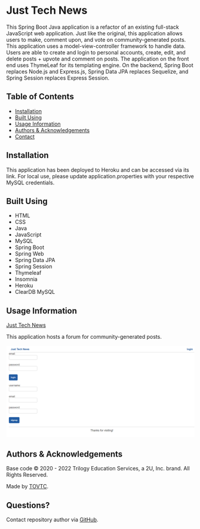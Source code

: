 
# Just Tech News

This Spring Boot Java application is a refactor of an existing full-stack JavaScript web application. Just like the original, this application allows users to make, comment upon, and vote on community-generated posts. This application uses a model-view-controller framework to handle data. Users are able to create and login to personal accounts, create, edit, and delete posts + upvote and comment on posts. The application on the front end uses ThymeLeaf for its templating engine. On the backend, Spring Boot replaces Node.js and Express.js, Spring Data JPA replaces Sequelize, and Spring Session replaces Express Session.

## Table of Contents

* [Installation](#installation)
* [Built Using](#built)
* [Usage Information](#usage)
* [Authors & Acknowledgements](#credits)
* [Contact](#questions)

## Installation <a name="installation"></a>
This application has been deployed to Heroku and can be accessed via its link. For local use, please update application.properties with your respective MySQL credentials.

## Built Using <a name="built"></a>
* HTML
* CSS
* Java
* JavaScript
* MySQL
* Spring Boot
* Spring Web
* Spring Data JPA
* Spring Session
* Thymeleaf
* Insomnia
* Heroku
* ClearDB MySQL

## Usage Information<a name="usage"></a>
[Just Tech News](https://cc-java-api-777.herokuapp.com/)</br>

This application hosts a forum for community-generated posts.</br>
</br>![Just Tech News](./technews.png "Just Tech News")</br>

## Authors & Acknowledgements<a name="credits"></a>

Base code © 2020 - 2022 Trilogy Education Services, a 2U, Inc. brand. All Rights Reserved.

Made by [TOVTC](https://github.com/TOVTC).

## Questions?<a name="questions"></a>
Contact repository author via [GitHub](https://github.com/TOVTC).</br>
    
